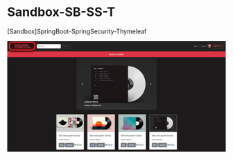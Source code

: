 # Sandbox-SB-SS-T
[Sandbox]SpringBoot-SpringSecurity-Thymeleaf

![alt text](https://github.com/IrwinJuice/Sandbox-SB-SS-T/blob/master/img.png)

